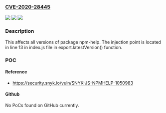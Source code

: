 ### [CVE-2020-28445](https://cve.mitre.org/cgi-bin/cvename.cgi?name=CVE-2020-28445)
![](https://img.shields.io/static/v1?label=Product&message=npm-help&color=blue)
![](https://img.shields.io/static/v1?label=Version&message=%3E%3D%200%20&color=brighgreen)
![](https://img.shields.io/static/v1?label=Vulnerability&message=Command%20Injection&color=brighgreen)

### Description

This affects all versions of package npm-help. The injection point is located in line 13 in index.js file in export.latestVersion() function.

### POC

#### Reference
- https://security.snyk.io/vuln/SNYK-JS-NPMHELP-1050983

#### Github
No PoCs found on GitHub currently.


